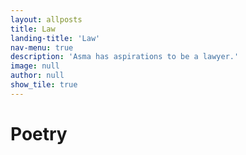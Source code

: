 ```yaml
---
layout: allposts
title: Law
landing-title: 'Law'
nav-menu: true
description: 'Asma has aspirations to be a lawyer.'
image: null
author: null
show_tile: true
---
```


<h1>Poetry</h1>
